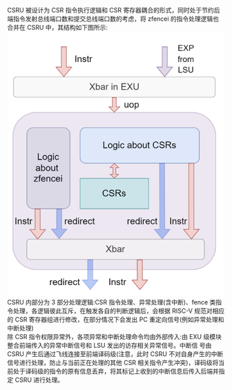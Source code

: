 CSRU 被设计为 CSR 指令执行逻辑和 CSR 寄存器耦合的形式，同时处于节约后端指令发射总线端口数和提交总线端口数的考虑，将 zfencei 的指令处理逻辑也合并在 CSRU 中，其结构如下图所示: <br />![image.png](https://github.com/CallWoa/OpenBPU2-doc/blob/master/image/CSRU.png?raw=true)<br />CSRU 内部分为 3 部分处理逻辑:CSR 指令处理、异常处理(含中断)、fence 类指令处理，各逻辑彼此互斥，在触发各自的判断逻辑后，会根据 RISC-V 规范对相应的 CSR 寄存器组进行修改，在部分情况下会发出 PC 重定向信号(例如异常处理和中断处理) <br />除 CSR 指令权限异常外，各项异常和中断处理命令均由外部传入:由 EXU 级模块整合前端传入的异常中断信号和 LSU 发出的访存相关异常信号。中断信 号由 CSRU 产生后通过飞线连接至前端译码级(注意，此时 CSRU 不对自身产生的中断信号进行处理，防止与当前正在处理的其他 CSR 相关指令产生冲突)，译码级将当前处于译码级的指令的原有信息丢弃，将其标记上收到的中断信息后传入后端并指定 CSRU 进行处理。 
